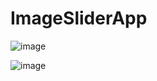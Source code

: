 # ImageSliderApp

![image](https://user-images.githubusercontent.com/72665805/236997550-304b7094-7d05-461a-ab36-ac674c03cd45.png)

![image](https://user-images.githubusercontent.com/72665805/236997508-b152b958-d068-4dcb-a8af-aceaf39f9ab0.png)
